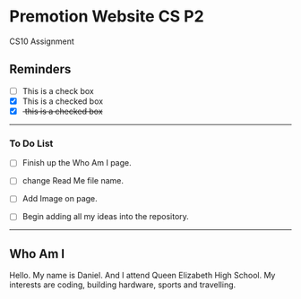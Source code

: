# Premotion Website CS P2
CS10 Assignment

## Reminders

- [ ] This is a check box
- [x] This is a checked box
- [x] <del> this is a checked box </del>

---

### To Do List

- [ ] Finish up the Who Am I page.

- [ ] change Read Me file name.

- [ ] Add Image on page.

- [ ] Begin adding all my ideas into the repository. 


---



## Who Am I

Hello. My name is Daniel. And I attend Queen Elizabeth High School. My interests are coding, building hardware, sports and travelling.

